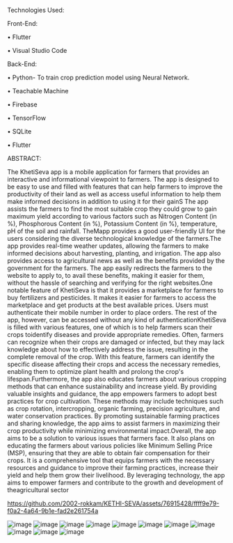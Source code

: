 Technologies Used:


Front-End:

• Flutter

• Visual Studio Code

Back-End: 

• Python- To train crop prediction model using Neural Network.

• Teachable Machine

• Firebase

• TensorFlow

• SQLite

• Flutter





ABSTRACT:

The KhetiSeva app is a mobile application for farmers that provides an interactive and informational viewpoint to farmers. The app is designed to be easy to use and filled with features that can help farmers to improve the productivity of their land as well as access useful information to help them make informed decisions in addition to using it for their gainS The app assists the farmers to find the most suitable crop they could grow to gain maximum yield according to various factors such as Nitrogen Content (in %), Phosphorous Content (in %), Potassium Content (in %), temperature, pH of the soil and rainfall. TheMapp provides a good user-friendly UI for the users considering the diverse technological knowledge of the farmers.The app provides real-time weather updates, allowing the farmers to make informed decisions about harvesting, planting, and irrigation. The app also provides access to agricultural news as well as the benefits provided by the government for the farmers. The app easily redirects the farmers to the website to apply to, to avail these benefits, making it easier for them, without the hassle of searching and verifying for the right websites.One notable feature of KhetiSeva is that it provides a marketplace for farmers to buy fertilizers and pesticides. It makes it easier for farmers to access the marketplace and get products at the best available prices. Users must authenticate their mobile number in order to place orders. The rest of the app, however, can be accessed without any kind of authenticationKhetiSeva is filled with various features, one of which is to help farmers scan their crops toidentify diseases and provide appropriate remedies. Often, farmers can recognize when their crops are damaged or infected, but they may lack knowledge about how to effectively address the issue, resulting in the complete removal of the crop. With this feature, farmers can identify the specific disease affecting their crops and access the necessary remedies, enabling them to optimize plant health and prolong the crop's lifespan.Furthermore, the app also educates farmers about various cropping methods that can enhance sustainability and increase yield. By providing valuable insights and guidance, the app empowers farmers to adopt best practices for crop cultivation. These methods may include techniques such as crop rotation, intercropping, organic farming, precision agriculture, and water conservation practices. By promoting sustainable farming practices and sharing knowledge, the app aims to assist farmers in maximizing their crop productivity while minimizing environmental impact.Overall, the app aims to be a solution to various issues that farmers face. It also plans on educating the farmers about various policies like Minimum Selling Price (MSP), ensuring that they are able to obtain fair compensation for their crops. It is a comprehensive tool that equips farmers with the necessary resources and guidance to improve their farming practices, increase their yield and help them grow their livelihood. By leveraging technology, the app aims to empower farmers and contribute to the growth and development of theagricultural sector


https://github.com/2002-rokkam/KETHI-SEVA/assets/76915428/ffff9e79-f0a2-4a64-9b1e-fad2e261754a



![image](https://github.com/2002-rokkam/KETHI-SEVA/assets/76915428/8e30615b-007b-4e6a-894b-95b65d15dcdf)
![image](https://github.com/2002-rokkam/KETHI-SEVA/assets/76915428/9f1a8c49-e74d-4f89-9429-3b6a12a19060)
![image](https://github.com/2002-rokkam/KETHI-SEVA/assets/76915428/077720a5-d63c-4c76-a935-5e8b44cc3892)
![image](https://github.com/2002-rokkam/KETHI-SEVA/assets/76915428/79bc3f67-118f-4e9b-abe0-d2585ca57d24)
![image](https://github.com/2002-rokkam/KETHI-SEVA/assets/76915428/72095995-78b3-4369-ac4f-473cddc55daa)
![image](https://github.com/2002-rokkam/KETHI-SEVA/assets/76915428/874ce89b-f811-4f39-8884-fb914f3e27ee)
![image](https://github.com/2002-rokkam/KETHI-SEVA/assets/76915428/6b8b5cb2-7eef-4d50-aaff-6cb56f0bf60d)
![image](https://github.com/2002-rokkam/KETHI-SEVA/assets/76915428/73ca3dd5-bda9-47a2-a60e-0f22676bab24)
![image](https://github.com/2002-rokkam/KETHI-SEVA/assets/76915428/a0e76f31-8cb3-42b4-98b3-168283222e0a)
![image](https://github.com/2002-rokkam/KETHI-SEVA/assets/76915428/506d3c2d-bf9c-49c2-928f-e68b50e35fef)
![image](https://github.com/2002-rokkam/KETHI-SEVA/assets/76915428/e28d9c2d-9efc-4716-a41c-f54ce1c42ede)

